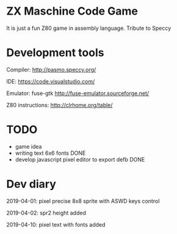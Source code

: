 # ZX Maschine Code Game

It is just a fun Z80 game in assembly language. Tribute to Speccy

# Development tools

Compiler: http://pasmo.speccy.org/

IDE: https://code.visualstudio.com/

Emulator: fuse-gtk   http://fuse-emulator.sourceforge.net/

Z80 instructions: http://clrhome.org/table/

# TODO

* game idea
* writing text 6x6 fonts DONE
* develop javascript pixel editor to export defb DONE

# Dev diary

2019-04-01: pixel precise 8x8 sprite with ASWD keys control

2019-04-02: spr2 height added

2019-04-10: pixel text with fonts added







